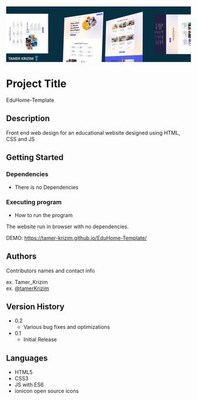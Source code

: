 [![MasterHead](./webCover.png)]()
# Project Title

EduHome-Template

## Description

Front end web design for an educational website designed using HTML, CSS and JS

## Getting Started

### Dependencies

* There is no Dependencies

### Executing program

* How to run the program 

The website run in browser with no dependencies.

DEMO: <a href="https://tamer-krizim.github.io/EduHome-Template/">https://tamer-krizim.github.io/EduHome-Template/</a>


## Authors

Contributors names and contact info

ex. Tamer_Krizim  
ex. [@tamerKrizim](https://twitter.com/Tamer26270277)

## Version History

* 0.2
    * Various bug fixes and optimizations
* 0.1
    * Initial Release

## Languages
- HTML5
- CSS3
- JS with ES6
- ionicon open source icons
